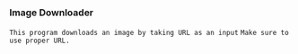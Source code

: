 ### Image Downloader
`This program downloads an image by taking URL as an input`
``Make sure to use proper URL.``
